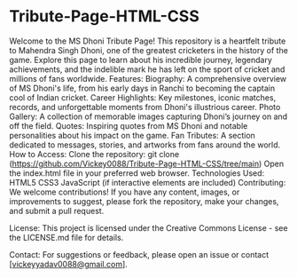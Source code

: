 # Tribute-Page-HTML-CSS
Welcome to the MS Dhoni Tribute Page! This repository is a heartfelt tribute to Mahendra Singh Dhoni, one of the greatest cricketers in the history of the game. Explore this page to learn about his incredible journey, legendary achievements, and the indelible mark he has left on the sport of cricket and millions of fans worldwide.
Features:
Biography: A comprehensive overview of MS Dhoni's life, from his early days in Ranchi to becoming the captain cool of Indian cricket.
Career Highlights: Key milestones, iconic matches, records, and unforgettable moments from Dhoni's illustrious career.
Photo Gallery: A collection of memorable images capturing Dhoni’s journey on and off the field.
Quotes: Inspiring quotes from MS Dhoni and notable personalities about his impact on the game.
Fan Tributes: A section dedicated to messages, stories, and artworks from fans around the world.
How to Access:
Clone the repository: git clone (https://github.com/Vickey0088/Tribute-Page-HTML-CSS/tree/main)
Open the index.html file in your preferred web browser.
Technologies Used:
HTML5
CSS3
JavaScript (if interactive elements are included)
Contributing:
We welcome contributions! If you have any content, images, or improvements to suggest, please fork the repository, make your changes, and submit a pull request.

License:
This project is licensed under the Creative Commons License - see the LICENSE.md file for details.

Contact:
For suggestions or feedback, please open an issue or contact [vickeyyadav0088@gmail.com].

